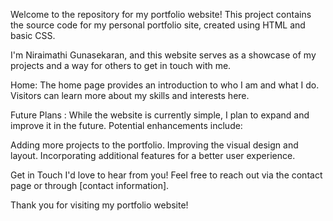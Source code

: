Welcome to the repository for my portfolio website! This project contains the source code for my personal portfolio site, created using HTML and basic CSS.

I'm Niraimathi Gunasekaran, and this website serves as a showcase of my projects and a way for others to get in touch with me.

Home: The home page provides an introduction to who I am and what I do. Visitors can learn more about my skills and interests here.

Future Plans :
While the website is currently simple, I plan to expand and improve it in the future. Potential enhancements include:

Adding more projects to the portfolio.
Improving the visual design and layout.
Incorporating additional features for a better user experience.

Get in Touch
I'd love to hear from you! Feel free to reach out via the contact page or through [contact information].

Thank you for visiting my portfolio website!

